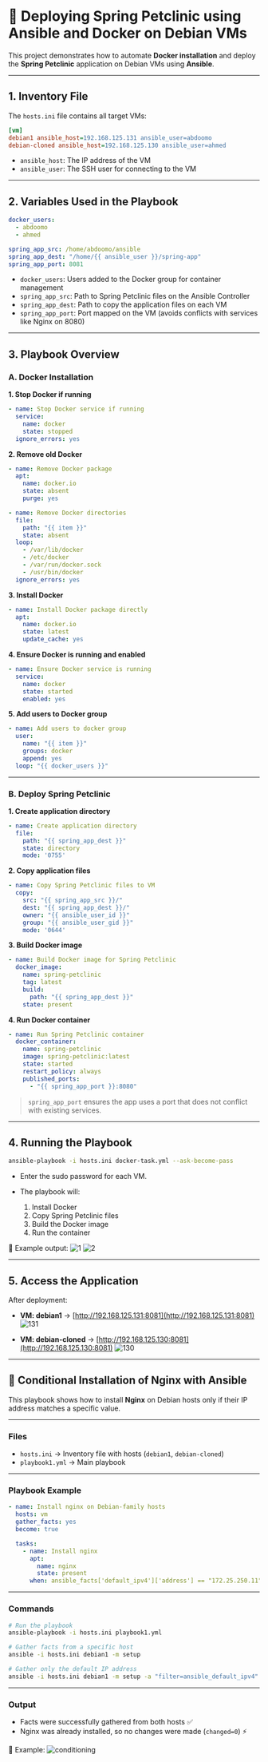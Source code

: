 


# 🐳 Deploying Spring Petclinic using Ansible and Docker on Debian VMs

This project demonstrates how to automate **Docker installation** and deploy the **Spring Petclinic** application on Debian VMs using **Ansible**.

---

## 1. Inventory File

The `hosts.ini` file contains all target VMs:

```ini
[vm]
debian1 ansible_host=192.168.125.131 ansible_user=abdoomo
debian-cloned ansible_host=192.168.125.130 ansible_user=ahmed
````

* `ansible_host`: The IP address of the VM
* `ansible_user`: The SSH user for connecting to the VM

---

## 2. Variables Used in the Playbook

```yaml
docker_users:
  - abdoomo
  - ahmed

spring_app_src: /home/abdoomo/ansible
spring_app_dest: "/home/{{ ansible_user }}/spring-app"
spring_app_port: 8081
```

* `docker_users`: Users added to the Docker group for container management
* `spring_app_src`: Path to Spring Petclinic files on the Ansible Controller
* `spring_app_dest`: Path to copy the application files on each VM
* `spring_app_port`: Port mapped on the VM (avoids conflicts with services like Nginx on 8080)

---

## 3. Playbook Overview

### A. Docker Installation

**1. Stop Docker if running**

```yaml
- name: Stop Docker service if running
  service:
    name: docker
    state: stopped
  ignore_errors: yes
```

**2. Remove old Docker**

```yaml
- name: Remove Docker package
  apt:
    name: docker.io
    state: absent
    purge: yes

- name: Remove Docker directories
  file:
    path: "{{ item }}"
    state: absent
  loop:
    - /var/lib/docker
    - /etc/docker
    - /var/run/docker.sock
    - /usr/bin/docker
  ignore_errors: yes
```

**3. Install Docker**

```yaml
- name: Install Docker package directly
  apt:
    name: docker.io
    state: latest
    update_cache: yes
```

**4. Ensure Docker is running and enabled**

```yaml
- name: Ensure Docker service is running
  service:
    name: docker
    state: started
    enabled: yes
```

**5. Add users to Docker group**

```yaml
- name: Add users to docker group
  user:
    name: "{{ item }}"
    groups: docker
    append: yes
  loop: "{{ docker_users }}"
```

---

### B. Deploy Spring Petclinic

**1. Create application directory**

```yaml
- name: Create application directory
  file:
    path: "{{ spring_app_dest }}"
    state: directory
    mode: '0755'
```

**2. Copy application files**

```yaml
- name: Copy Spring Petclinic files to VM
  copy:
    src: "{{ spring_app_src }}/"
    dest: "{{ spring_app_dest }}/"
    owner: "{{ ansible_user_id }}"
    group: "{{ ansible_user_gid }}"
    mode: '0644'
```

**3. Build Docker image**

```yaml
- name: Build Docker image for Spring Petclinic
  docker_image:
    name: spring-petclinic
    tag: latest
    build:
      path: "{{ spring_app_dest }}"
    state: present
```

**4. Run Docker container**

```yaml
- name: Run Spring Petclinic container
  docker_container:
    name: spring-petclinic
    image: spring-petclinic:latest
    state: started
    restart_policy: always
    published_ports:
      - "{{ spring_app_port }}:8080"
```

> `spring_app_port` ensures the app uses a port that does not conflict with existing services.

---

## 4. Running the Playbook

```bash
ansible-playbook -i hosts.ini docker-task.yml --ask-become-pass
```

* Enter the sudo password for each VM.
* The playbook will:

  1. Install Docker
  2. Copy Spring Petclinic files
  3. Build the Docker image
  4. Run the container

📸 Example output:
![1](1.png)
![2](2.png)

---

## 5. Access the Application

After deployment:

* **VM: debian1** → [http://192.168.125.131:8081](http://192.168.125.131:8081)
  ![131](131.png)

* **VM: debian-cloned** → [http://192.168.125.130:8081](http://192.168.125.130:8081)
  ![130](130.png)

---

## 🚀 Conditional Installation of Nginx with Ansible

This playbook shows how to install **Nginx** on Debian hosts only if their IP address matches a specific value.

---

### Files

* `hosts.ini` → Inventory file with hosts (`debian1`, `debian-cloned`)
* `playbook1.yml` → Main playbook

---

### Playbook Example

```yaml
- name: Install nginx on Debian-family hosts
  hosts: vm
  gather_facts: yes
  become: true

  tasks:
    - name: Install nginx
      apt:
        name: nginx
        state: present
      when: ansible_facts['default_ipv4']['address'] == "172.25.250.11"
```

---

### Commands

```bash
# Run the playbook
ansible-playbook -i hosts.ini playbook1.yml

# Gather facts from a specific host
ansible -i hosts.ini debian1 -m setup

# Gather only the default IP address
ansible -i hosts.ini debian1 -m setup -a "filter=ansible_default_ipv4"
```

---

### Output

* Facts were successfully gathered from both hosts ✅
* Nginx was already installed, so no changes were made (`changed=0`) ⚡

📸 Example:
![conditioning](condition1.png)

```
